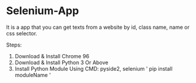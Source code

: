 # Selenium-App
It is a app that you can get texts from a website by id, class name, name or css selector.

Steps:

1) Download & Install Chrome 96
2) Download & Install Python 3 Or Above
3) Install Python Module Using CMD: pyside2, selenium
'
pip install moduleName
'
